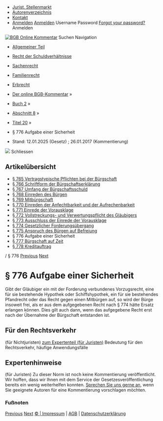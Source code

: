   * [Jurist. Stellenmarkt](https://bgb.kommentar.de/Buch-2/Abschnitt-8/Titel-20/</job-board> "Jurist. Stellenmarkt")
  * [Autorenverzeichnis](https://bgb.kommentar.de/Buch-2/Abschnitt-8/Titel-20/</Autorenverzeichnis> "Autorenverzeichnis")
  * [Kontakt](https://bgb.kommentar.de/Buch-2/Abschnitt-8/Titel-20/</Kontakt>)
  * [Anmelden](https://bgb.kommentar.de/Buch-2/Abschnitt-8/Titel-20/<#login> "show login form") [Anmelden](https://bgb.kommentar.de/Buch-2/Abschnitt-8/Titel-20/<#> "hide login form") Username Password
[Forgot your password?](https://bgb.kommentar.de/Buch-2/Abschnitt-8/Titel-20/</user/forgotpassword>) Anmelden 


[![BGB Online Kommentar](https://bgb.kommentar.de/extension/bgb/design/bgb/images/logo.png)](https://bgb.kommentar.de/Buch-2/Abschnitt-8/Titel-20/</> "BGB Online Kommentar")
Suchen
Navigation
  * [Allgemeiner Teil](https://bgb.kommentar.de/Buch-2/Abschnitt-8/Titel-20/</Buch-1>)
  * [Recht der Schuldverhältnisse](https://bgb.kommentar.de/Buch-2/Abschnitt-8/Titel-20/</Buch-2>)
  * [Sachenrecht](https://bgb.kommentar.de/Buch-2/Abschnitt-8/Titel-20/</Buch-3>)
  * [Familienrecht](https://bgb.kommentar.de/Buch-2/Abschnitt-8/Titel-20/</Buch-4>)
  * [Erbrecht](https://bgb.kommentar.de/Buch-2/Abschnitt-8/Titel-20/</Buch-5>)


  * [Der online BGB-Kommentar](https://bgb.kommentar.de/Buch-2/Abschnitt-8/Titel-20/</>) »
  * [Buch 2](https://bgb.kommentar.de/Buch-2/Abschnitt-8/Titel-20/</Buch-2>) »
  * [Abschnitt 8](https://bgb.kommentar.de/Buch-2/Abschnitt-8/Titel-20/</Buch-2/Abschnitt-8>) »
  * [Titel 20](https://bgb.kommentar.de/Buch-2/Abschnitt-8/Titel-20/</Buch-2/Abschnitt-8/Titel-20>) »
  * § 776 Aufgabe einer Sicherheit 
  * Stand: 12.01.2025 (Gesetz) ; 26.01.2017 (Kommentierung) 


![](https://vg01.met.vgwort.de/na/1c9909529ead4f509072c06d9081a7d5)
Schliessen 
## Artikelübersicht
  * [ § 765 Vertragstypische Pflichten bei der Bürgschaft ](https://bgb.kommentar.de/Buch-2/Abschnitt-8/Titel-20/</Buch-2/Abschnitt-8/Titel-20/Vertragstypische-Pflichten-bei-der-Buergschaft>)
  * [ § 766 Schriftform der Bürgschaftserklärung ](https://bgb.kommentar.de/Buch-2/Abschnitt-8/Titel-20/</Buch-2/Abschnitt-8/Titel-20/Schriftform-der-Buergschaftserklaerung>)
  * [ § 767 Umfang der Bürgschaftsschuld ](https://bgb.kommentar.de/Buch-2/Abschnitt-8/Titel-20/</Buch-2/Abschnitt-8/Titel-20/Umfang-der-Buergschaftsschuld>)
  * [ § 768 Einreden des Bürgen ](https://bgb.kommentar.de/Buch-2/Abschnitt-8/Titel-20/</Buch-2/Abschnitt-8/Titel-20/Einreden-des-Buergen>)
  * [ § 769 Mitbürgschaft ](https://bgb.kommentar.de/Buch-2/Abschnitt-8/Titel-20/</Buch-2/Abschnitt-8/Titel-20/Mitbuergschaft>)
  * [ § 770 Einreden der Anfechtbarkeit und der Aufrechenbarkeit ](https://bgb.kommentar.de/Buch-2/Abschnitt-8/Titel-20/</Buch-2/Abschnitt-8/Titel-20/Einreden-der-Anfechtbarkeit-und-der-Aufrechenbarkeit>)
  * [ § 771 Einrede der Vorausklage ](https://bgb.kommentar.de/Buch-2/Abschnitt-8/Titel-20/</Buch-2/Abschnitt-8/Titel-20/Einrede-der-Vorausklage>)
  * [ § 772 Vollstreckungs- und Verwertungspflicht des Gläubigers ](https://bgb.kommentar.de/Buch-2/Abschnitt-8/Titel-20/</Buch-2/Abschnitt-8/Titel-20/Vollstreckungs-und-Verwertungspflicht-des-Glaeubigers>)
  * [ § 773 Ausschluss der Einrede der Vorausklage ](https://bgb.kommentar.de/Buch-2/Abschnitt-8/Titel-20/</Buch-2/Abschnitt-8/Titel-20/Ausschluss-der-Einrede-der-Vorausklage>)
  * [ § 774 Gesetzlicher Forderungsübergang ](https://bgb.kommentar.de/Buch-2/Abschnitt-8/Titel-20/</Buch-2/Abschnitt-8/Titel-20/Gesetzlicher-Forderungsuebergang>)
  * [ § 775 Anspruch des Bürgen auf Befreiung ](https://bgb.kommentar.de/Buch-2/Abschnitt-8/Titel-20/</Buch-2/Abschnitt-8/Titel-20/Anspruch-des-Buergen-auf-Befreiung>)
  * § 776 Aufgabe einer Sicherheit 
  * [ § 777 Bürgschaft auf Zeit ](https://bgb.kommentar.de/Buch-2/Abschnitt-8/Titel-20/</Buch-2/Abschnitt-8/Titel-20/Buergschaft-auf-Zeit>)
  * [ § 778 Kreditauftrag ](https://bgb.kommentar.de/Buch-2/Abschnitt-8/Titel-20/</Buch-2/Abschnitt-8/Titel-20/Kreditauftrag>)


/ § 776 
[Previous](https://bgb.kommentar.de/Buch-2/Abschnitt-8/Titel-20/</Buch-2/Abschnitt-8/Titel-20/Anspruch-des-Buergen-auf-Befreiung> "§ 775 Anspruch des Bürgen auf Befreiung") [Next](https://bgb.kommentar.de/Buch-2/Abschnitt-8/Titel-20/</Buch-2/Abschnitt-8/Titel-20/Buergschaft-auf-Zeit> "§ 777 Bürgschaft auf Zeit")
# § 776 Aufgabe einer Sicherheit
Gibt der Gläubiger ein mit der Forderung verbundenes Vorzugsrecht, eine für sie bestehende Hypothek oder Schiffshypothek, ein für sie bestehendes Pfandrecht oder das Recht gegen einen Mitbürgen auf, so wird der Bürge insoweit frei, als er aus dem aufgegebenen Recht nach § 774 hätte Ersatz erlangen können. Dies gilt auch dann, wenn das aufgegebene Recht erst nach der Übernahme der Bürgschaft entstanden ist.
## Für den Rechtsverkehr 
(für Nichtjuristen)
[zum Expertenteil (für Juristen)](https://bgb.kommentar.de/Buch-2/Abschnitt-8/Titel-20/<#expertenhinweise>)
Bedeutung für den Rechtsverkehr, häufige Anwendungsfälle
## Expertenhinweise
(für Juristen)
Zu dieser Norm ist noch keine Kommentierung veröffentlicht. Wir hoffen, dass wir Ihnen mit dem Service der Gesetzesveröffentlichung bereits ein wenig weiterhelfen konnten. [Sprechen Sie uns gerne an](https://bgb.kommentar.de/Buch-2/Abschnitt-8/Titel-20/</Kontakt>), wenn Sie geeignete Autoren für eine Kommentierung vorschlagen möchten. 
### Fußnoten
[Previous](https://bgb.kommentar.de/Buch-2/Abschnitt-8/Titel-20/</Buch-2/Abschnitt-8/Titel-20/Anspruch-des-Buergen-auf-Befreiung> "§ 775 Anspruch des Bürgen auf Befreiung") [Next](https://bgb.kommentar.de/Buch-2/Abschnitt-8/Titel-20/</Buch-2/Abschnitt-8/Titel-20/Buergschaft-auf-Zeit> "§ 777 Bürgschaft auf Zeit")
[© | Impressum](https://bgb.kommentar.de/Buch-2/Abschnitt-8/Titel-20/</Kontakt>) | [AGB](https://bgb.kommentar.de/Buch-2/Abschnitt-8/Titel-20/</AGB>) | [Datenschutzerklärung](https://bgb.kommentar.de/Buch-2/Abschnitt-8/Titel-20/</Datenschutzerklaerung-fuer-Leser>)
